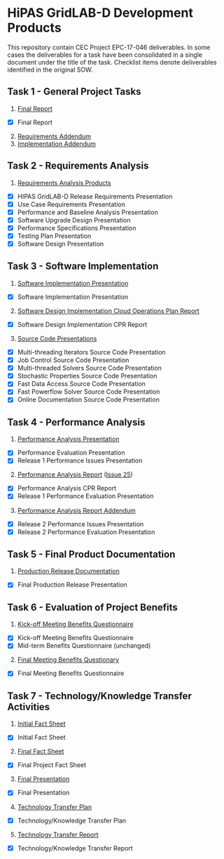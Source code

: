 # HiPAS GridLAB-D Development Products

This repository contain CEC Project EPC-17-046 deliverables. In some cases the deliverables for a task have been consolidated in a single document under the title of the task. Checklist items denote deliverables identified in the original SOW.

## Task 1 - General Project Tasks
1. [Final Report](Task%201.1%20-%20Final%20Report.pdf) 
- [x] Final Report
2. [Requirements Addendum](Task%201.2%20-%20Requirements%20Addendum.pdf)
3. [Implementation Addendum](Task%201.3%20-%20Implementation%20Addendum.pdf)

## Task 2 - Requirements Analysis
1. [Requirements Analysis Products](Task%202.1%20-%20Requirements%20Analysis%20Products.pdf)
- [x] HIPAS GridLAB-D Release Requirements Presentation
- [x] Use Case Requirements Presentation
- [x] Performance and Baseline Analysis Presentation
- [x] Software Upgrade Design Presentation
- [x] Performance Specifications Presentation
- [x] Testing Plan Presentation
- [x] Software Design Presentation

## Task 3 - Software Implementation
1. [Software Implementation Presentation](Task%203.1%20-%20Software%20Implementation%20Presentation.pdf)
  - [x] Software Implementation Presentation
2. [Software Design Implementation Cloud Operations Plan Report](Task%203.2%20-%20Software%20Design%20Implementation%20Cloud%20Operations%20Plan%20Report.pdf)
  - [x] Software Design Implementation CPR Report
3. [Source Code Presentations](Task%203.3%20-%20Source%20code%20presentations.pdf)
  - [x] Multi-threading Iterators Source Code Presentation
  - [x] Job Control Source Code Presentation
  - [x] Multi-threaded Solvers Source Code Presentation
  - [x] Stochastic Properties Source Code Presentation
  - [x] Fast Data Access Source Code Presentation
  - [x] Fast Powerflow Solver Source Code Presentation
  - [x] Online Documentation Source Code Presentation

## Task 4 - Performance Analysis
1. [Performance Analysis Presentation](Task%204.1%20-%20Performance%20Analysis%20Presentation.pdf)
  - [x] Performance Evaluation Presentation 
  - [x] Release 1 Performance Issues Presentation
2. [Performance Analysis Report](Task%204.2%20-%20Performance%20Analysis%20Report.pdf) ([Issue 25](/../../issues/25))
  - [x] Performance Analysis CPR Report
  - [x] Release 1 Performance Evaluation Presentation
3. [Performance Analysis Report Addendum](Task%204.3%20-%20Performance%20Analysis%20Report%20Addendum.pdf)
  - [x] Release 2 Performance Issues Presentation
  - [x] Release 2 Performance Evaluation Presentation

## Task 5 - Final Product Documentation
1. [Production Release Documentation](Task%205.1%20-%20Final%20Production%20Release%20Presentation.pdf) 
  - [x] Final Production Release Presentation

## Task 6 - Evaluation of Project Benefits
1. [Kick-off Meeting Benefits Questionnaire](Task%206.1%20-%20Kick-off%20Meeting%20Benefits%20Questionnaire.pdf)
  - [x] Kick-off Meeting Benefits Questionnaire 
  - [x] Mid-term Benefits Questionnaire (unchanged)
2. [Final Meeting Benefits Questionary](Task%206.2%20-%20Final%20Meeting%20Benefits%20Questionaire.pdf) 
  - [x] Final Meeting Benefits Questionnaire

## Task 7 - Technology/Knowledge Transfer Activities
1. [Initial Fact Sheet](Task%207.1%20-%20Initial%20Fact%20Sheet.pdf)
  - [x] Initial Fact Sheet
2. [Final Fact Sheet](Task%207.2%20-%20Final%20Fact%20Sheet.pdf)
  - [x] Final Project Fact Sheet
3. [Final Presentation](Task%207.3%200%20Final%20Presentation.pdf)
  - [x] Final Presentation
4. [Technology Transfer Plan](Task%207.4%20-%20Technology%20Transfer%20Plan.pdf)
  - [x] Technology/Knowledge Transfer Plan
5. [Technology Transfer Report](Task%207.5%20-%20Technology%20Transfer%20Report.pdf) 
  - [x] Technology/Knowledge Transfer Report
